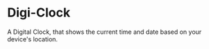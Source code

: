 # Digi-Clock
A Digital Clock, that shows the current time and date based on your device's location.
